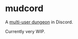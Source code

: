 # mudcord
A [multi-user dungeon](https://en.wikipedia.org/wiki/MUD) in Discord.

Currently very WIP.
